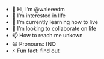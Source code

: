 - 👋 Hi, I’m @waleeedm
- 👀 I’m interested in life
- 🌱 I’m currently learning how to live
- 💞️ I’m looking to collaborate on life
- 📫 How to reach me unkown 
- 😄 Pronouns: fNO 
- ⚡ Fun fact: find out 

<!---
waleeedm/waleeedm is a ✨ special ✨ repository because its `README.md` (this file) appears on your GitHub profile.
You can click the Preview link to take a look at your changes.
--->

